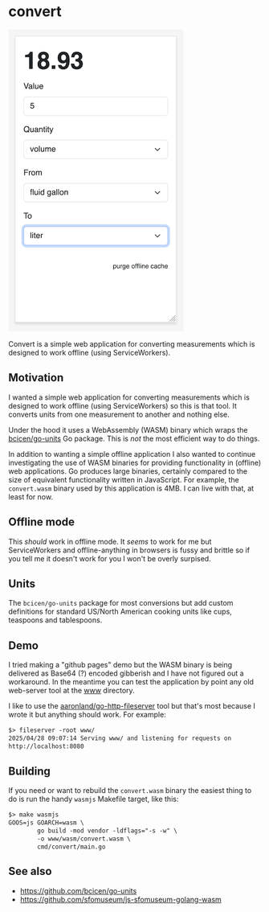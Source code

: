 # convert

![](docs/images/convert-example.png)

Convert is a simple web application for converting measurements which is designed to work offline (using ServiceWorkers).

## Motivation

I wanted a simple web application for converting measurements which is designed to work offline (using ServiceWorkers) so this is that tool. It converts units from one measurement to another and nothing else.

Under the hood it uses a WebAssembly (WASM) binary which wraps the [bcicen/go-units](https://github.com/bcicen/go-units) Go package. This is _not_ the most efficient way to do things.

In addition to wanting a simple offline application I also wanted to continue investigating the use of WASM binaries for providing functionality in (offline) web applications. Go produces large binaries, certainly compared to the size of equivalent functionality written in JavaScript. For example, the `convert.wasm` binary used by this application is 4MB. I can live with that, at least for now.

## Offline mode

This _should_ work in offline mode. It _seems_ to work for me but ServiceWorkers and offline-anything in browsers is fussy and brittle so if you tell me it doesn't work for you I won't be overly surpised.

## Units

The `bcicen/go-units` package for most conversions but add custom definitions for standard US/North American cooking units like cups, teaspoons and tablespoons.

## Demo

I tried making a "github pages" demo but the WASM binary is being delivered as Base64 (?) encoded gibberish and I have not figured out a workaround. In the meantime you can test the application by point any old web-server tool at the [www](www) directory.

I like to use the [aaronland/go-http-fileserver](https://github.com/aaronland/go-http-fileserver) tool but that's most because I wrote it but anything should work. For example:

```
$> fileserver -root www/
2025/04/28 09:07:14 Serving www/ and listening for requests on http://localhost:8080
```

## Building

If you need or want to rebuild the `convert.wasm` binary the easiest thing to do is run the handy `wasmjs` Makefile target, like this:

```
$> make wasmjs
GOOS=js GOARCH=wasm \
		go build -mod vendor -ldflags="-s -w" \
		-o www/wasm/convert.wasm \
		cmd/convert/main.go
```

## See also

* https://github.com/bcicen/go-units
* https://github.com/sfomuseum/js-sfomuseum-golang-wasm
